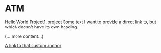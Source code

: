 # ATM
Hello World
[Project1]([https://github.com/Obulesh37/ATM/tree/main/Project1]).
<a name="my-custom-anchor-point" href=""> project</a>
Some text I want to provide a direct link to, but which doesn't have its own heading.

(… more content…)

[A link to that custom anchor](#my-custom-anchor-point)
